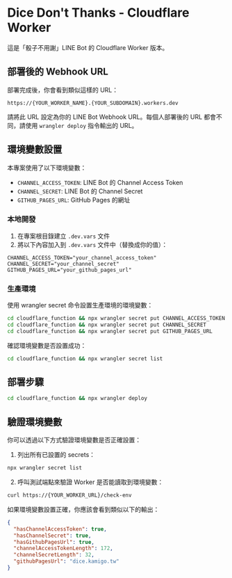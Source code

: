 # Dice Don't Thanks - Cloudflare Worker

這是「骰子不用謝」LINE Bot 的 Cloudflare Worker 版本。

## 部署後的 Webhook URL

部署完成後，你會看到類似這樣的 URL：
```
https://{YOUR_WORKER_NAME}.{YOUR_SUBDOMAIN}.workers.dev
```

請將此 URL 設定為你的 LINE Bot Webhook URL。每個人部署後的 URL 都會不同，請使用 `wrangler deploy` 指令輸出的 URL。

## 環境變數設置

本專案使用了以下環境變數：

- `CHANNEL_ACCESS_TOKEN`: LINE Bot 的 Channel Access Token
- `CHANNEL_SECRET`: LINE Bot 的 Channel Secret
- `GITHUB_PAGES_URL`: GitHub Pages 的網址

### 本地開發

1. 在專案根目錄建立 `.dev.vars` 文件
2. 將以下內容加入到 `.dev.vars` 文件中（替換成你的值）：

```plaintext
CHANNEL_ACCESS_TOKEN="your_channel_access_token"
CHANNEL_SECRET="your_channel_secret"
GITHUB_PAGES_URL="your_github_pages_url"
```

### 生產環境

使用 wrangler secret 命令設置生產環境的環境變數：

```bash
cd cloudflare_function && npx wrangler secret put CHANNEL_ACCESS_TOKEN
cd cloudflare_function && npx wrangler secret put CHANNEL_SECRET
cd cloudflare_function && npx wrangler secret put GITHUB_PAGES_URL
```

確認環境變數是否設置成功：

```bash
cd cloudflare_function && npx wrangler secret list
```

## 部署步驟

```bash
cd cloudflare_function && npx wrangler deploy
```

## 驗證環境變數

你可以透過以下方式驗證環境變數是否正確設置：

1. 列出所有已設置的 secrets：
```bash
npx wrangler secret list
```

2. 呼叫測試端點來驗證 Worker 是否能讀取到環境變數：
```bash
curl https://{YOUR_WORKER_URL}/check-env
```

如果環境變數設置正確，你應該會看到類似以下的輸出：
```json
{
  "hasChannelAccessToken": true,
  "hasChannelSecret": true,
  "hasGithubPagesUrl": true,
  "channelAccessTokenLength": 172,
  "channelSecretLength": 32,
  "githubPagesUrl": "dice.kamigo.tw"
}
```